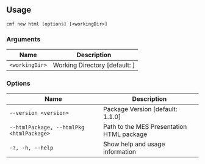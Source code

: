 <!-- BEGIN USAGE -->

Usage
-----

```
cmf new html [options] [<workingDir>]
```

### Arguments

Name | Description
---- | -----------
`<workingDir>` | Working Directory [default: ]

### Options

Name | Description
---- | -----------
`--version <version>` | Package Version [default: 1.1.0]
`--htmlPackage, --htmlPkg <htmlPackage>` | Path to the MES Presentation HTML package
`-?, -h, --help` | Show help and usage information


<!-- END USAGE -->
